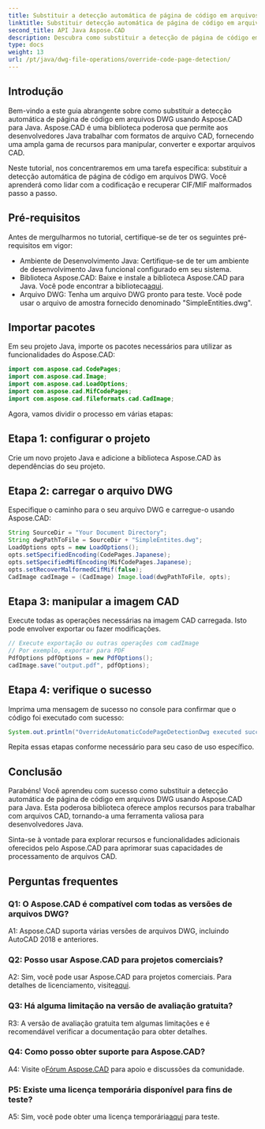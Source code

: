 ```yaml
---
title: Substituir a detecção automática de página de código em arquivos DWG com Java
linktitle: Substituir detecção automática de página de código em arquivos DWG
second_title: API Java Aspose.CAD
description: Descubra como substituir a detecção de página de código em arquivos DWG com Aspose.CAD para Java. Lide com eficiência com codificação e recupere CIF/MIF malformados.
type: docs
weight: 13
url: /pt/java/dwg-file-operations/override-code-page-detection/
---
```

## Introdução

Bem-vindo a este guia abrangente sobre como substituir a detecção automática de página de código em arquivos DWG usando Aspose.CAD para Java. Aspose.CAD é uma biblioteca poderosa que permite aos desenvolvedores Java trabalhar com formatos de arquivo CAD, fornecendo uma ampla gama de recursos para manipular, converter e exportar arquivos CAD.

Neste tutorial, nos concentraremos em uma tarefa específica: substituir a detecção automática de página de código em arquivos DWG. Você aprenderá como lidar com a codificação e recuperar CIF/MIF malformados passo a passo.

## Pré-requisitos

Antes de mergulharmos no tutorial, certifique-se de ter os seguintes pré-requisitos em vigor:

- Ambiente de Desenvolvimento Java: Certifique-se de ter um ambiente de desenvolvimento Java funcional configurado em seu sistema.
- Biblioteca Aspose.CAD: Baixe e instale a biblioteca Aspose.CAD para Java. Você pode encontrar a biblioteca[aqui](https://releases.aspose.com/cad/java/).
- Arquivo DWG: Tenha um arquivo DWG pronto para teste. Você pode usar o arquivo de amostra fornecido denominado "SimpleEntities.dwg".

## Importar pacotes

Em seu projeto Java, importe os pacotes necessários para utilizar as funcionalidades do Aspose.CAD:

```java
import com.aspose.cad.CodePages;
import com.aspose.cad.Image;
import com.aspose.cad.LoadOptions;
import com.aspose.cad.MifCodePages;
import com.aspose.cad.fileformats.cad.CadImage;
```

Agora, vamos dividir o processo em várias etapas:

## Etapa 1: configurar o projeto

Crie um novo projeto Java e adicione a biblioteca Aspose.CAD às dependências do seu projeto.

## Etapa 2: carregar o arquivo DWG

Especifique o caminho para o seu arquivo DWG e carregue-o usando Aspose.CAD:

```java
String SourceDir = "Your Document Directory";
String dwgPathToFile = SourceDir + "SimpleEntites.dwg";
LoadOptions opts = new LoadOptions();
opts.setSpecifiedEncoding(CodePages.Japanese);
opts.setSpecifiedMifEncoding(MifCodePages.Japanese);
opts.setRecoverMalformedCifMif(false);
CadImage cadImage = (CadImage) Image.load(dwgPathToFile, opts);
```

## Etapa 3: manipular a imagem CAD

Execute todas as operações necessárias na imagem CAD carregada. Isto pode envolver exportar ou fazer modificações.

```java
// Execute exportação ou outras operações com cadImage
// Por exemplo, exportar para PDF
PdfOptions pdfOptions = new PdfOptions();
cadImage.save("output.pdf", pdfOptions);
```

## Etapa 4: verifique o sucesso

Imprima uma mensagem de sucesso no console para confirmar que o código foi executado com sucesso:

```java
System.out.println("OverrideAutomaticCodePageDetectionDwg executed successfully");
```

Repita essas etapas conforme necessário para seu caso de uso específico.

## Conclusão

Parabéns! Você aprendeu com sucesso como substituir a detecção automática de página de código em arquivos DWG usando Aspose.CAD para Java. Esta poderosa biblioteca oferece amplos recursos para trabalhar com arquivos CAD, tornando-a uma ferramenta valiosa para desenvolvedores Java.

Sinta-se à vontade para explorar recursos e funcionalidades adicionais oferecidos pelo Aspose.CAD para aprimorar suas capacidades de processamento de arquivos CAD.

## Perguntas frequentes

### Q1: O Aspose.CAD é compatível com todas as versões de arquivos DWG?

A1: Aspose.CAD suporta várias versões de arquivos DWG, incluindo AutoCAD 2018 e anteriores.

### Q2: Posso usar Aspose.CAD para projetos comerciais?

 A2: Sim, você pode usar Aspose.CAD para projetos comerciais. Para detalhes de licenciamento, visite[aqui](https://purchase.aspose.com/buy).

### Q3: Há alguma limitação na versão de avaliação gratuita?

R3: A versão de avaliação gratuita tem algumas limitações e é recomendável verificar a documentação para obter detalhes.

### Q4: Como posso obter suporte para Aspose.CAD?

 A4: Visite o[Fórum Aspose.CAD](https://forum.aspose.com/c/cad/19) para apoio e discussões da comunidade.

### P5: Existe uma licença temporária disponível para fins de teste?

 A5: Sim, você pode obter uma licença temporária[aqui](https://purchase.aspose.com/temporary-license/) para teste.